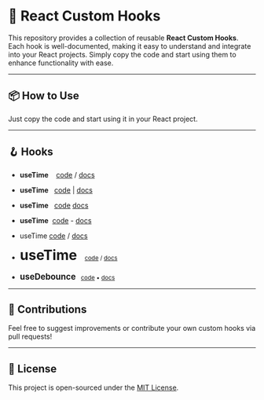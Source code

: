 # 🔧 React Custom Hooks

This repository provides a collection of reusable **React Custom Hooks**. Each hook is well-documented, making it easy to understand and integrate into your React projects. Simply copy the code and start using them to enhance functionality with ease.

---

## 📦 How to Use

Just copy the code and start using it in your React project.

---

## 🪝 Hooks

- **useTime** &nbsp;&nbsp; [code](./hooks/useTime/useTime.js) / [docs](./hooks/useTime/README.md)
- **useTime** &nbsp;&nbsp;[code](./hooks/useTime/useTime.js) | [docs](./hooks/useTime/README.md)
- **useTime** &nbsp;&nbsp;[code](./hooks/useTime/useTime.js)  [docs](./hooks/useTime/README.md)
- **useTime**&nbsp;&nbsp;[code](./hooks/useTime/useTime.js) - [docs](./hooks/useTime/README.md)


- useTime [code](./hooks/useTime/useTime.js) / [docs](./hooks/useTime/README.md)


<ul>
  <li>
    <strong style="font-size: 2em;">useTime</strong> &nbsp;&nbsp
    <span style="font-size: 0.85em;"> <a href="./useTime/useTime.js">code</a> / <a href="./hooks/useTime/README.md">docs</a> </span>
  </li>
<br/>
  <li>
    <strong style="font-size: 1.2em;">useDebounce</strong>
    <span style="font-size: 0.85em;">&nbsp;&nbsp;<a href="./hooks/useDebounce/useDebounce.js">code</a> • <a href="./hooks/useDebounce/README.md">docs</a></span>
  </li>
</ul>



---

## 🤝 Contributions

Feel free to suggest improvements or contribute your own custom hooks via pull requests!

---

## 📜 License

This project is open-sourced under the [MIT License](LICENSE).

